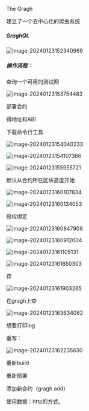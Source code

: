 The Gragh

建立了一个去中心化的爬虫系统

##### GraghQL

![image-20240123152340969](C:\Users\Administrator\AppData\Roaming\Typora\typora-user-images\image-20240123152340969.png)

##### 操作流程：

查询一个可用的测试网

![image-20240123153754483](C:\Users\Administrator\AppData\Roaming\Typora\typora-user-images\image-20240123153754483.png)

部署合约

得地址和ABI

下载命令行工具

![image-20240123154040233](C:\Users\Administrator\AppData\Roaming\Typora\typora-user-images\image-20240123154040233.png)

![image-20240123154107366](C:\Users\Administrator\AppData\Roaming\Typora\typora-user-images\image-20240123154107366.png)

![image-20240123155955721](C:\Users\Administrator\AppData\Roaming\Typora\typora-user-images\image-20240123155955721.png)

默认从合约所在区块高度开始

![image-20240123160107834](C:\Users\Administrator\AppData\Roaming\Typora\typora-user-images\image-20240123160107834.png)



![image-20240123160134053](C:\Users\Administrator\AppData\Roaming\Typora\typora-user-images\image-20240123160134053.png)



授权绑定

![image-20240123160847906](C:\Users\Administrator\AppData\Roaming\Typora\typora-user-images\image-20240123160847906.png)

![image-20240123160912004](C:\Users\Administrator\AppData\Roaming\Typora\typora-user-images\image-20240123160912004.png)

![image-20240123161105131](C:\Users\Administrator\AppData\Roaming\Typora\typora-user-images\image-20240123161105131.png)

![image-20240123161650303](C:\Users\Administrator\AppData\Roaming\Typora\typora-user-images\image-20240123161650303.png)

存

![image-20240123161903265](C:\Users\Administrator\AppData\Roaming\Typora\typora-user-images\image-20240123161903265.png)

在gragh上查

![image-20240123163634062](C:\Users\Administrator\AppData\Roaming\Typora\typora-user-images\image-20240123163634062.png)

想要打印log

重写：

![image-20240123162235630](C:\Users\Administrator\AppData\Roaming\Typora\typora-user-images\image-20240123162235630.png)



重新build

重新部署



添加新合约（gragh add）



使用数据：http的方式。